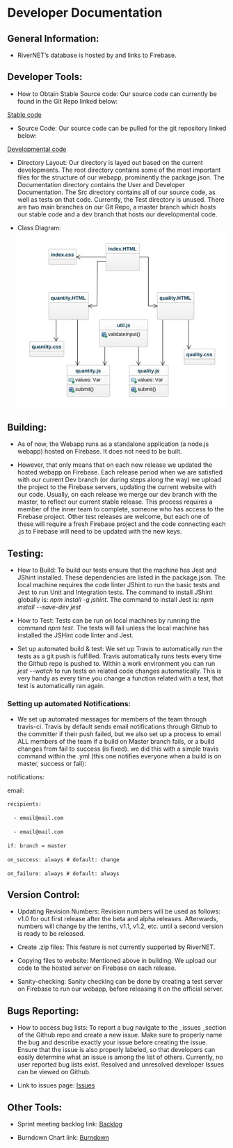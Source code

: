 # Developer Documentation
## General Information:

- RiverNET’s database is hosted by and links to Firebase.

## Developer Tools:

- How to Obtain Stable Source code: Our source code can currently be found in the Git Repo linked below:

[Stable code](https://github.com/MichaelJHla/Rivernet)

- Source Code: Our source code can be pulled for the git repository linked below:

[Developmental code](https://github.com/MichaelJHla/Rivernet/tree/dev)

- Directory Layout: Our directory is layed out based on the current developments. The root directory contains some of the most important files for the structure of our webapp, prominently the package.json. The Documentation directory contains the User and Developer Documentation. The Src directory contains all of our source code, as well as tests on that code. Currently, the Test directory is unused. 
There are two main branches on our Git Repo, a master branch which hosts our stable code and a dev branch that hosts our developmental code.

- Class Diagram: ![Image of Our Basic Class Diagram](classDiagram.jpeg)

## Building:

- As of now, the Webapp runs as a standalone application (a node.js webapp) hosted on Firebase. It does not need to be built. 

- However, that only means that on each new release we updated the hosted webapp on Firebase. Each release period when we are satisfied with our current Dev branch (or during steps along the way) we upload the project to the Firebase servers, updating the current website with our code. 
Usually, on each release we merge our dev branch with the master, to reflect our current stable release. This process requires a member of the inner team to complete, someone who has access to the Firebase project. Other test releases are welcome, but each one of these will require a fresh Firebase project and the code connecting each .js to Firebase will need to be updated with the new keys.

## Testing:

- How to Build: To build our tests ensure that the machine has Jest and JShint installed. These dependencies are listed in the package.json. The local machine requires the code linter JShint to run the basic tests and Jest to run Unit and Integration tests. 
The command to install JShint globally is: _npm install -g jshint_. The command to install Jest is: _npm install --save-dev jest_

- How to Test: Tests can be run on local machines by running the command _npm test_. The tests will fail unless the local machine has installed the JSHint code linter and Jest. 

- Set up automated build & test: We set up Travis to automatically run the tests as a git push is fulfilled. Travis automatically runs tests every time the Github repo is pushed to. 
Within a work environment you can run _jest --watch_ to run tests on related code changes automatically. This is very handy as every time you change a function related with a test, that test is automatically ran again. 

### Setting up automated Notifications: 

- We set up automated messages for members of the team through travis-ci. Travis by default sends email notifications through Github to the committer if their push failed, but we also set up a process to email ALL members of the team if a build on Master branch fails, or a build changes from fail to success (is fixed).
we did this with a simple travis command within the .yml (this one notifies everyone when a build is on master, success or fail):

notifications:

  email:

    recipients:

      - email@mail.com

      - email@mail.com

    if: branch = master

    on_success: always # default: change

    on_failure: always # default: always

## Version Control:

- Updating Revision Numbers: Revision numbers will be used as follows: v1.0 for out first release after the beta and alpha releases. Afterwards, numbers will change by the tenths, v1.1, v1.2, etc. until a second version is ready to be released.

- Create .zip files: This feature is not currently supported by RiverNET.

- Copying files to website:  Mentioned above in building. We upload our code to the hosted server on Firebase on each release. 

- Sanity-checking: Sanity checking can be done by creating a test server on Firebase to run our webapp, before releasing it on the official server. 

## Bugs Reporting: 

- How to access bug lists: To report a bug navigate to the _issues _section of the Github repo and create a new issue. Make sure to properly name the bug and describe exactly your issue before creating the issue. 
Ensure that the issue is also properly labeled, so that developers can easily determine what an issue is among the list of others.  Currently, no user reported bug lists exist. Resolved and unresolved developer Issues can be viewed on Github. 

- Link to issues page: [Issues](https://github.com/MichaelJHla/Rivernet/issues)

## Other Tools:

 - Sprint meeting backlog link: [Backlog](https://docs.google.com/spreadsheets/d/1EpcOvnVprBMu9Vie981mnrZOXduwXx0HEIYXjy1ATHs/edit?usp=sharing)


 - Burndown Chart link: [Burndown](https://docs.google.com/spreadsheets/d/1lcPlu2pV-r7wStT2HD_ybs4AN_NLpjhi__2BIypfzw8/edit?usp=sharing)
